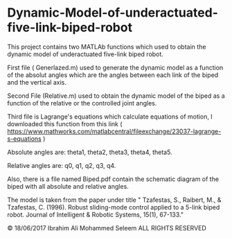 # Dynamic-Model-of-underactuated-five-link-biped-robot
This project contains two MATLAb functions which used to obtain the dynamic model of underactuated five-link biped robot.

First file ( Generlazed.m) used to generate the dynamic model as a function of the absolut angles which are the angles between each link of the biped and the vertical axis.

Second File (Relative.m) used to obtain the dynamic model of the biped as a function of the relative or the controlled joint angles.

Third file is Lagrange's equations which calculate equations of motion, I downloaded this function from this link ( https://www.mathworks.com/matlabcentral/fileexchange/23037-lagrange-s-equations )

Absolute angles are: theta1, theta2, theta3, theta4, theta5.

Relative angles are: q0, q1, q2, q3, q4.

Also, there is a file named Biped.pdf contain the schematic diagram of the biped with all absolute and relative angles.

The model is taken from the paper under title " Tzafestas, S., Raibert, M., & Tzafestas, C. (1996). Robust sliding-mode control applied to a 5-link biped robot. Journal of Intelligent & Robotic Systems, 15(1), 67-133."

© 18/06/2017 Ibrahim Ali Mohammed Seleem ALL RIGHTS RESERVED
